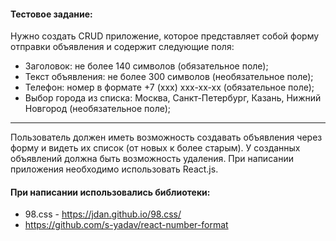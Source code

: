 #### Тестовое задание:
Нужно создать CRUD приложение, которое представляет собой форму отправки объявления и содержит следующие поля:
- Заголовок: не более 140 символов (обязательное поле);
- Текст объявления: не более 300 символов (необязательное поле);
- Телефон: номер в формате +7 (ххх) ххх-хх-хх (обязательное поле);
- Выбор города из списка: Москва, Санкт-Петербург, Казань, Нижний Новгород (необязательное поле);
***
Пользователь должен иметь возможность создавать объявления через форму и видеть их список (от новых к более старым). 
У созданных объявлений должна быть возможность удаления.
При написании приложения необходимо использовать React.js.

#### При написании использовались библиотеки:
- 98.css - https://jdan.github.io/98.css/
- https://github.com/s-yadav/react-number-format



